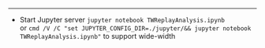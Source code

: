 

# 
----------------------------------------------
* Start Jupyter server `jupyter notebook TWReplayAnalysis.ipynb`  
or `cmd /V /C "set JUPYTER_CONFIG_DIR=./jupyter/&& jupyter notebook TWReplayAnalysis.ipynb"` to support wide-width